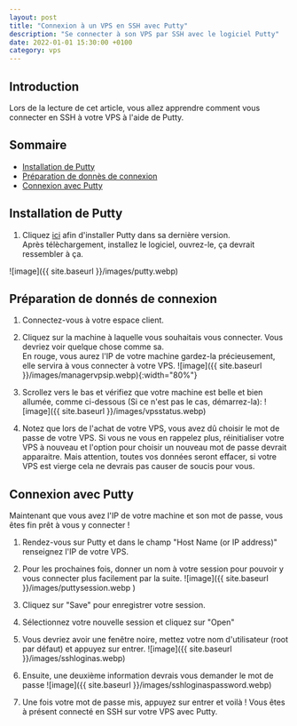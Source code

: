 ```yaml
---
layout: post
title: "Connexion à un VPS en SSH avec Putty"
description: "Se connecter à son VPS par SSH avec le logiciel Putty"
date: 2022-01-01 15:30:00 +0100
category: vps
---
```


## Introduction

 Lors de la lecture de cet article, vous allez apprendre comment vous connecter en SSH à votre VPS à l'aide de Putty.

## Sommaire
- [Installation de Putty](#installation-de-putty)
- [Préparation de donnès de connexion](#preparation-de-donnès-de-connexion)
- [Connexion avec Putty](#connexion-avec-putty)

## Installation de Putty

1) Cliquez [ici](https://the.earth.li/~sgtatham/putty/latest/w32/putty.exe) afin d'installer Putty dans sa dernière version.  
Après télèchargement, installez le logiciel, ouvrez-le, ça devrait ressembler à ça. 

![image]({{ site.baseurl }}/images/putty.webp)

## Préparation de donnés de connexion

1) Connectez-vous à votre espace client.
2) Cliquez sur la machine à laquelle vous souhaitais vous connecter. Vous devriez voir quelque chose comme sa.  
En rouge, vous aurez l'IP de votre machine gardez-la précieusement, elle servira à vous connecter à votre VPS.
![image]({{ site.baseurl }}/images/managervpsip.webp){:width="80%"}

3) Scrollez vers le bas et vérifiez que votre machine est belle et bien allumée, comme ci-dessous (Si ce n'est pas le cas, démarrez-la):
![image]({{ site.baseurl }}/images/vpsstatus.webp)

4) Notez que lors de l'achat de votre VPS, vous avez dû choisir le mot de passe de votre VPS. Si vous ne vous en rappelez plus, réinitialiser votre VPS à nouveau et l'option pour choisir un nouveau mot de passe devrait apparaitre. Mais attention, toutes vos données seront effacer, si votre VPS est vierge cela ne devrais pas causer de soucis pour vous.

## Connexion avec Putty

Maintenant que vous avez l'IP de votre machine et son mot de passe, vous êtes fin prêt à vous y connecter !
1) Rendez-vous sur Putty et dans le champ "Host Name (or IP address)" renseignez l'IP de votre VPS.
2) Pour les prochaines fois, donner un nom à votre session pour pouvoir y vous connecter plus facilement par la suite.
![image]({{ site.baseurl }}/images/puttysession.webp )
3) Cliquez sur "Save" pour enregistrer votre session.
4) Sélectionnez votre nouvelle session et cliquez sur "Open"
5) Vous devriez avoir une fenêtre noire, mettez votre nom d'utilisateur (root par défaut) et appuyez sur entrer.
![image]({{ site.baseurl }}/images/sshloginas.webp)

6) Ensuite, une deuxième information devrais vous demander le mot de passe
![image]({{ site.baseurl }}/images/sshloginaspassword.webp)

7) Une fois votre mot de passe mis, appuyez sur entrer et voilà ! Vous êtes à présent connecté en SSH sur votre VPS avec Putty.
